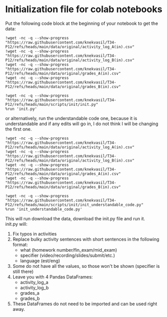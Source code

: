 # Initialization file for colab notebooks
Put the following code block at the beginning of your notebook to get the data:
```
!wget -nc -q --show-progress "https://raw.githubusercontent.com/knekvasil/T34-P12/refs/heads/main/data/original/activity_log_A(in).csv"
!wget -nc -q --show-progress "https://raw.githubusercontent.com/knekvasil/T34-P12/refs/heads/main/data/original/activity_log_B(in).csv"
!wget -nc -q --show-progress "https://raw.githubusercontent.com/knekvasil/T34-P12/refs/heads/main/data/original/grades_A(in).csv"
!wget -nc -q --show-progress "https://raw.githubusercontent.com/knekvasil/T34-P12/refs/heads/main/data/original/grades_B(in).csv"

!wget -nc -q --show-progress "https://raw.githubusercontent.com/knekvasil/T34-P12/refs/heads/main/scripts/init/init.py"
%run 'init.py'
```

or alternatively, run the understandable code one, because it is understandable and if any edits will go in, I do not think I will be changing the first one.
```
!wget -nc -q --show-progress "https://raw.githubusercontent.com/knekvasil/T34-P12/refs/heads/main/data/original/activity_log_A(in).csv"
!wget -nc -q --show-progress "https://raw.githubusercontent.com/knekvasil/T34-P12/refs/heads/main/data/original/activity_log_B(in).csv"
!wget -nc -q --show-progress "https://raw.githubusercontent.com/knekvasil/T34-P12/refs/heads/main/data/original/grades_A(in).csv"
!wget -nc -q --show-progress "https://raw.githubusercontent.com/knekvasil/T34-P12/refs/heads/main/data/original/grades_B(in).csv"

!wget -nc -q --show-progress "https://raw.githubusercontent.com/knekvasil/T34-P12/refs/heads/main/scripts/init/init_understandable_code.py"
%run 'init_understandable_code.py'
```

This will run download the data, download the init.py file and run it. <br>
init.py will:
1. Fix typos in activities
2. Replace bulky activity sentences with short sentences in the following format:
   * what (homework number/fin_exam/mid_exam)
   * specifier (video/recording/slides/submit/etc.)
   * language (est/eng)
3. Some do not have all the values, so those won't be shown (specifier is still there)
4. Leave you with 4 Pandas DataFrames:
   * activity_log_a
   * activity_log_b
   * grades_a
   * grades_b
5. These DataFrames do not need to be imported and can be used right away.
